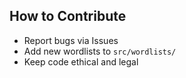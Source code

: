 ## How to Contribute
   - Report bugs via Issues
   - Add new wordlists to `src/wordlists/`
   - Keep code ethical and legal
